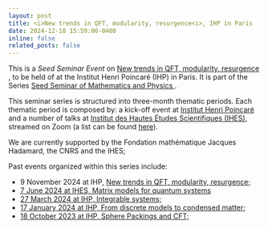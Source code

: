 ```yaml
---
layout: post
title: <i>New trends in QFT, modularity, resurgence<i>, IHP in Paris
date: 2024-12-18 15:59:00-0400
inline: false
related_posts: false
---
```


This is a <i>Seed Seminar Event</i> on  <a href="https://seedseminar.apps.math.cnrs.fr/" target="_blank">New trends in QFT, modularity, resurgence</a><br/>, to be held of  at the Institut Henri Poincaré (IHP) in Paris. It is part of the Series <a href="https://seedseminar.apps.math.cnrs.fr/" target="_blank"> Seed Seminar of Mathematics and Physics </a>.

This seminar series is structured into three-month thematic periods. Each thematic period is composed by: a kick-off event at [Institut Henri Poincaré](https://www.ihp.fr/fr) and a number of talks at [Institut des Hautes Études Scientifiques (IHES)](https://www.ihes.fr/), streamed on Zoom (a list can be found [here](https://seedseminar.apps.math.cnrs.fr/talks/)). </a><br/>

We are currently supported by the Fondation mathématique Jacques Hadamard, the CNRS and the IHES; 

Past events organized within this series include:

- 9 November 2024 at IHP, <a href="https://indico.math.cnrs.fr/event/13003/" target="_blank"> New trends in QFT, modularity, resurgence;
- 7 June 2024 at IHES, <a href="https://indico.math.cnrs.fr/event/12052/" target="_blank"> Matrix models for quantum systems
- 27 March 2024 at IHP, <a href="https://indico.math.cnrs.fr/event/11734/" target="_blank">  Integrable systems;
- 17 January 2024 at IHP, <a href="https://indico.math.cnrs.fr/event/11013/" target="_blank"> From discrete models to condensed matter;
- 18 October 2023 at IHP,  <a href="https://indico.math.cnrs.fr/event/10547/" target="_blank"> Sphere Packings and CFT;





